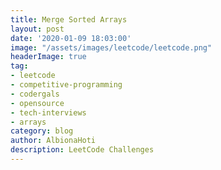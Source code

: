 ```yaml
---
title: Merge Sorted Arrays
layout: post
date: '2020-01-09 18:03:00'
image: "/assets/images/leetcode/leetcode.png"
headerImage: true
tag:
- leetcode
- competitive-programming
- codergals
- opensource
- tech-interviews
- arrays
category: blog
author: AlbionaHoti
description: LeetCode Challenges
---
```



